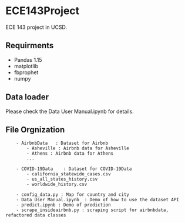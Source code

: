 # ECE143Project
ECE 143 project in UCSD. 

## Requirments

- Pandas 1.15
- matplotlib
- fbprophet
- numpy


## Data loader
Please check the Data User Manual.ipynb for details.

## File Orgnization
```
    - AirbnbData   : Dataset for Airbnb
        - Asheville : Airbnb data for Asheville
        - Athens : Airbnb data for Athens
        ...

    - COVID-19Data    : Dataset for COVID-19Data
        - california_statewide_cases.csv
        - us_all_states_history.csv
        - worldwide_history.csv
        
    - config_data.py : Map for country and city
    - Data User Manual.ipynb  : Demo of how to use the dataset API
    - predict.ipynb : Demo of prediction
    - scrape_insideairbnb.py : scraping script for airbnbdata, refactored data classes
